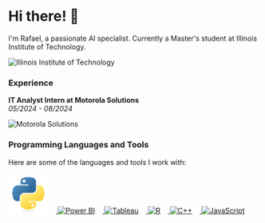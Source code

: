 
# Hi there! 👋

I'm Rafael, a passionate AI specialist. Currently a Master's student at Illinois Institute of Technology.

<p align="left">
  <img src="https://www.iit.edu/sites/default/files/styles/large/public/2020-01/Logo-iit.png?itok=5eZMxj6Q" alt="Illinois Institute of Technology" width="100" height="100" style="margin-right: 15px;" />
</p>

### Experience

**IT Analyst Intern at Motorola Solutions**  
*05/2024 - 08/2024*  
<p align="left">
  <img src="https://upload.wikimedia.org/wikipedia/commons/thumb/8/85/Motorola_Solutions_logo.svg/1280px-Motorola_Solutions_logo.svg.png" alt="Motorola Solutions" width="100" height="100" style="margin-right: 15px;" />
</p>

### Programming Languages and Tools

Here are some of the languages and tools I work with:

<p align="left">
  <a href="https://www.python.org/" target="_blank" rel="noreferrer">
    <img src="https://raw.githubusercontent.com/devicons/devicon/master/icons/python/python-original.svg" alt="Python" width="80" height="80" style="margin-right: 15px;" />
  </a>
  <a href="https://powerbi.microsoft.com/" target="_blank" rel="noreferrer">
    <img src="https://cdn.worldvectorlogo.com/logos/power-bi.svg" alt="Power BI" width="80" height="80" style="margin-right: 15px;" />
  </a>
  <a href="https://www.tableau.com/" target="_blank" rel="noreferrer">
    <img src="https://cdn.worldvectorlogo.com/logos/tableau-software.svg" alt="Tableau" width="80" height="80" style="margin-right: 15px;" />
  </a>
  <a href="https://www.r-project.org/" target="_blank" rel="noreferrer">
    <img src="https://www.r-project.org/logo/Rlogo.png" alt="R" width="80" height="80" style="margin-right: 15px;" />
  </a>
  <a href="https://isocpp.org/" target="_blank" rel="noreferrer">
    <img src="https://cdn.worldvectorlogo.com/logos/c.svg" alt="C++" width="80" height="80" style="margin-right: 15px;" />
  </a>
  <a href="https://www.javascript.com/" target="_blank" rel="noreferrer">
    <img src="https://upload.wikimedia.org/wikipedia/commons/6/6a/JavaScript-logo.png" alt="JavaScript" width="80" height="80" style="margin-right: 15px;" />
  </a>
</p>

